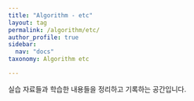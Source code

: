 ```yaml
---
title: "Algorithm - etc"
layout: tag
permalink: /algorithm/etc/
author_profile: true
sidebar:
  nav: "docs"
taxonomy: Algorithm etc

---
```


실습 자료들과 학습한 내용들을 정리하고 기록하는 공간입니다.
